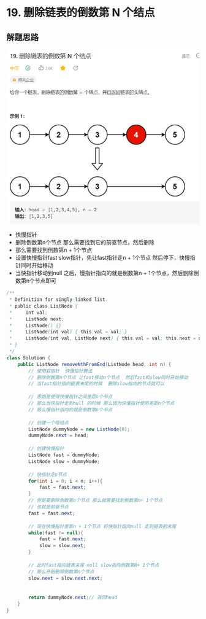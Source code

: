 # 19. 删除链表的倒数第 N 个结点


## 解题思路

![图 0](../images/a11d02fb7ec3345d223d3bbbbbff7512b795eea4e9e87e588e35e99218e9bd23.png)  

* 快慢指针
* 删除倒数第n个节点 那么需要找到它的前驱节点，然后删除
* 那么需要找到倒数第n + 1个节点
* 设置快慢指针fast slow指针，先让fast指针走n + 1个节点 然后停下，快慢指针同时开始移动
* 当快指针移动到null 之后，慢指针指向的就是倒数第n + 1个节点，然后删除倒数第n个节点即可


```java
/**
 * Definition for singly-linked list.
 * public class ListNode {
 *     int val;
 *     ListNode next;
 *     ListNode() {}
 *     ListNode(int val) { this.val = val; }
 *     ListNode(int val, ListNode next) { this.val = val; this.next = next; }
 * }
 */
class Solution {
    public ListNode removeNthFromEnd(ListNode head, int n) {
        // 使用双指针  快慢指针算法  
        // 删除倒数第n个节点 让fast移动n个节点  然后fast和slow同时开始移动
        // 当fast指针指向链表末尾的时候  删除slow指向的节点就可以

        // 思路是使得快慢指针之间差距n个节点
        // 那么当快指针走到null 的时候 那么因为快慢指针使用差距n个节点
        // 那么慢指针指向的就是倒数第n个节点

        // 创建一个哑结点
        ListNode dummyNode = new ListNode(0);
        dummyNode.next = head;

        // 创建快慢指针
        ListNode fast = dummyNode;
        ListNode slow = dummyNode;

        // 快指针走n节点
        for(int i = 0; i < n; i++){
            fast = fast.next;
        }
        // 但是要删除倒数第n个节点 那么就需要找到倒数第n+ 1个节点 
        // 也就是前驱节点
        fast = fast.next;

        // 现在快慢指针差距n + 1个节点 将快指针指向null 走到链表的末尾
        while(fast != null){
            fast = fast.next;
            slow = slow.next;
        }

        // 此时fast指向链表末尾 null slow指向倒数第N+ 1个节点
        // 那么开始删除倒数第n个节点
        slow.next = slow.next.next;


        return dummyNode.next;// 返回head
    }
}

```

